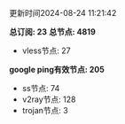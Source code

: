 更新时间2024-08-24 11:21:42

**总订阅: 23**
**总节点: 4819**
- vless节点: 27

**google ping有效节点: 205**
- ss节点: 74
- v2ray节点: 128
- trojan节点: 3
